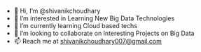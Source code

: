 - 👋 Hi, I’m @shivanikchoudhary
- 👀 I’m interested in Learning New Big Data Technologies
- 🌱 I’m currently learning Cloud based techs
- 💞️ I’m looking to collaborate on Interesting Projects on Big Data
- 📫 Reach me at shivanikchoudhary007@gmail.com

<!---
shivanikchoudhary/shivanikchoudhary is a ✨ special ✨ repository because its `README.md` (this file) appears on your GitHub profile.
You can click the Preview link to take a look at your changes.
--->
